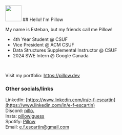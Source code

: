 <img src="https://media.giphy.com/media/VgCDAzcKvsR6OM0uWg/giphy.gif" width="50">
## Hello! I'm Pillow 


My name is Esteban, but my friends call me Pillow!

- 4th Year Student @ CSUF
- Vice President @ ACM CSUF
- Data Structures Supplemental Instructor @ CSUF
- 2024 SWE Intern @ Google Canada

<br>

Visit my portfolio:
https://pillow.dev

### Other socials/links

LinkedIn: [https://www.linkedin.com/in/e-f-escartin](https://www.linkedin.com/in/e-f-escartin)<br>
Discord: [pillo.](https://discord.com/users/407963398207176715)<br>
Insta: [pillowiguess](https://www.instagram.com/pillowiguess/)<br>
Spotify: [Pillow](https://open.spotify.com/user/w4kn7ou1m1tnziicyppza0k3n)<br>
Email: [e.f.escartin@gmail.com](mailto:e.f.escartin%40gmail.com)
